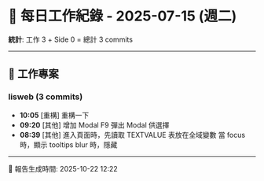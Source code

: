 # 📅 每日工作紀錄 - 2025-07-15 (週二)

**統計**: 工作 3 + Side 0 = 總計 3 commits

---

## 💼 工作專案

### lisweb (3 commits)

- **10:05** [重構] 重構一下
- **09:20** [其他] 增加 Modal F9 彈出 Modal 供選擇
- **08:39** [其他] 進入頁面時，先讀取 TEXTVALUE 表放在全域變數 當 focus 時，顯示 tooltips blur 時，隱藏

---

📅 報告生成時間: 2025-10-22 12:22

